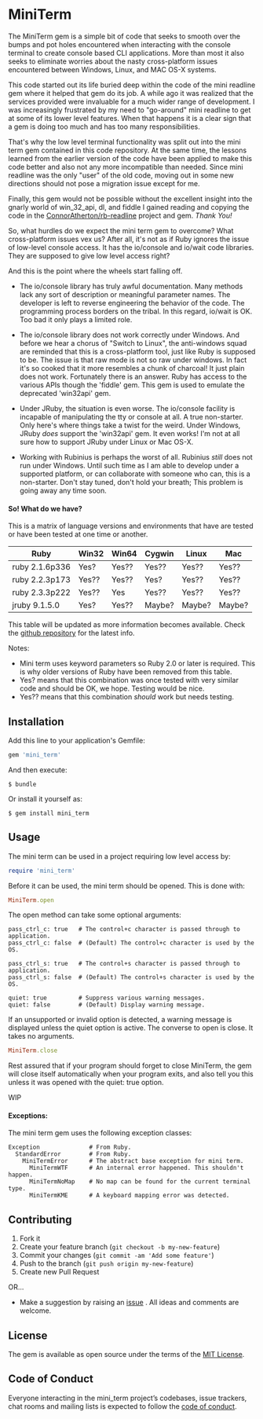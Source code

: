 # MiniTerm

The MiniTerm gem is a simple bit of code that seeks to smooth over the bumps
and pot holes encountered when interacting with the console terminal to create
console based CLI applications. More than most it also seeks to eliminate
worries about the nasty cross-platform issues encountered between Windows,
Linux, and MAC OS-X systems.

This code started out its life buried deep within the code of the mini readline
gem where it helped that gem do its job. A while ago it was realized that the
services provided were invaluable for a much wider range of development. I was
increasingly frustrated by my need to "go-around" mini readline to get at some
of its lower level features. When that happens it is a clear sign that a gem is
doing too much and has too many responsibilities.

That's why the low level terminal functionality was split out into the mini
term gem contained in this code repository. At the same time, the lessons
learned from the earlier version of the code have been applied to make this
code better and also not any more incompatible than needed. Since mini readline
was the only "user" of the old code, moving out in some new directions should
not pose a migration issue except for me.

Finally, this gem would not be possible without the excellent insight into the
gnarly world of win_32_api, dl, and fiddle I gained reading and copying the
code in the [ConnorAtherton/rb-readline](https://github.com/ConnorAtherton/rb-readline)
project and gem. *Thank You!*

So, what hurdles do we expect the mini term gem to overcome? What cross-platform
issues vex us? After all, it's not as if Ruby ignores the issue of low-level
console access. It has the io/console and io/wait code libraries. They are
supposed to give low level access right?

And this is the point where the wheels start falling off.

* The io/console library has truly awful documentation. Many methods lack any
sort of description or meaningful parameter names. The developer is left to
reverse engineering the behavior of the code. The programming process borders
on the tribal. In this regard, io/wait is OK. Too bad it only plays a limited
role.

* The io/console library does not work correctly under Windows. And before we
hear a chorus of "Switch to Linux", the anti-windows squad are reminded that
this is a cross-platform tool, just like Ruby is supposed to be. The issue is
that raw mode is not so raw under windows. In fact it's so cooked that it more
resembles a chunk of charcoal! It just plain does not work. Fortunately there
is an answer. Ruby has access to the various APIs though the 'fiddle' gem.
This gem is used to emulate the deprecated 'win32api' gem.

* Under JRuby, the situation is even worse. The io/console facility is
incapable of manipulating the tty or console at all. A true non-starter. Only
here's where things take a twist for the weird. Under Windows, JRuby *does*
support the 'win32api' gem. It even works! I'm not at all sure how to support
JRuby under Linux or Mac OS-X.

* Working with Rubinius is perhaps the worst of all. Rubinius *still* does not
run under Windows. Until such time as I am able to develop under a supported
platform, or can collaborate with someone who can, this is a non-starter. Don't
stay tuned, don't hold your breath; This problem is going away any time soon.

#### So! What do we have?

This is a matrix of language versions and environments that have are tested or
have been tested at one time or another.

Ruby           | Win32   | Win64   | Cygwin  | Linux   | Mac
---------------|---------|---------|---------|---------|---------
ruby 2.1.6p336 | Yes?    | Yes??   | Yes??   | Yes??   | Yes??
ruby 2.2.3p173 | Yes??   | Yes??   | Yes?    | Yes??   | Yes??
ruby 2.3.3p222 | Yes??   | Yes     | Yes??   | Yes??   | Yes??
jruby 9.1.5.0  | Yes?    | Yes??   | Maybe?  | Maybe?  | Maybe?

This table will be updated as more information becomes available. Check the
[github  repository](https://github.com/PeterCamilleri/mini_term) for the
latest info.

Notes:
* Mini term uses keyword parameters so Ruby 2.0 or later is required. This is
why older versions of Ruby have been removed from this table.
* Yes? means that this combination was once tested with very similar code and
should be OK, we hope. Testing would be nice.
* Yes?? means that this combination *should* work but needs testing.

## Installation

Add this line to your application's Gemfile:

```ruby
gem 'mini_term'
```

And then execute:

    $ bundle

Or install it yourself as:

    $ gem install mini_term

## Usage

The mini term can be used in a project requiring low level access by:

```ruby
require 'mini_term'
```

Before it can be used, the mini term should be opened. This is done with:

```ruby
MiniTerm.open
```

The open method can take some optional arguments:

    pass_ctrl_c: true   # The control+c character is passed through to application.
    pass_ctrl_c: false  # (Default) The control+c character is used by the OS.

    pass_ctrl_s: true   # The control+s character is passed through to application.
    pass_ctrl_s: false  # (Default) The control+s character is used by the OS.

    quiet: true         # Suppress various warning messages.
    quiet: false        # (Default) Display warning message.


If an unsupported or invalid option is detected, a warning message is displayed
unless the quiet option is active. The converse to open is close. It takes no
arguments.

```ruby
MiniTerm.close
```

Rest assured that if your program should forget to close MiniTerm, the gem will
close itself automatically when your program exits, and also tell you this
unless it was opened with the quiet: true option.

WIP

#### Exceptions:

The mini term gem uses the following exception classes:

    Exception              # From Ruby.
      StandardError        # From Ruby.
        MiniTermError      # The abstract base exception for mini term.
          MiniTermWTF      # An internal error happened. This shouldn't happen.
          MiniTermNoMap    # No map can be found for the current terminal type.
          MiniTermKME      # A keyboard mapping error was detected.

## Contributing

1. Fork it
2. Create your feature branch (`git checkout -b my-new-feature`)
3. Commit your changes (`git commit -am 'Add some feature'`)
4. Push to the branch (`git push origin my-new-feature`)
5. Create new Pull Request

OR...

* Make a suggestion by raising an
 [issue](https://github.com/PeterCamilleri/mini_term/issues)
. All ideas and comments are welcome.

## License

The gem is available as open source under the terms of the
[MIT License](./LICENSE.txt).

## Code of Conduct

Everyone interacting in the mini_term project’s codebases, issue trackers,
chat rooms and mailing lists is expected to follow the
[code of conduct](./CODE_OF_CONDUCT.md).
